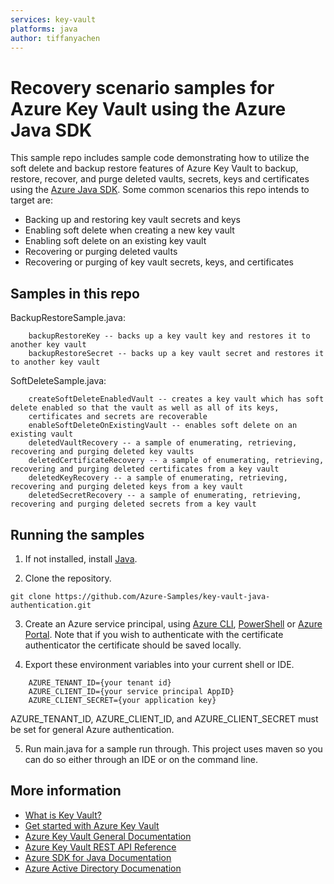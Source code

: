 ```yaml
---
services: key-vault
platforms: java
author: tiffanyachen
---
```


# Recovery scenario samples for Azure Key Vault using the Azure Java SDK

This sample repo includes sample code demonstrating how to utilize the soft delete and backup restore features of Azure Key Vault to backup, restore, recover, and purge deleted vaults, 
secrets, keys and certificates using the [Azure Java SDK](https://docs.microsoft.com/en-us/java/api/overview/azure/keyvault). Some common scenarios this repo intends to target are:

* Backing up and restoring key vault secrets and keys
* Enabling soft delete when creating a new key vault
* Enabling soft delete on an existing key vault
* Recovering or purging deleted vaults
* Recovering or purging of key vault secrets, keys, and certificates

## Samples in this repo
BackupRestoreSample.java:

        backupRestoreKey -- backs up a key vault key and restores it to another key vault
        backupRestoreSecret -- backs up a key vault secret and restores it to another key vault

SoftDeleteSample.java:

        createSoftDeleteEnabledVault -- creates a key vault which has soft delete enabled so that the vault as well as all of its keys,
        certificates and secrets are recoverable
        enableSoftDeleteOnExistingVault -- enables soft delete on an existing vault
        deletedVaultRecovery -- a sample of enumerating, retrieving, recovering and purging deleted key vaults
        deletedCertificateRecovery -- a sample of enumerating, retrieving, recovering and purging deleted certificates from a key vault
        deletedKeyRecovery -- a sample of enumerating, retrieving, recovering and purging deleted keys from a key vault
        deletedSecretRecovery -- a sample of enumerating, retrieving, recovering and purging deleted secrets from a key vault



## Running the samples
1. If not installed, install [Java](https://www.java.com/en/download/help/download_options.xml).

2. Clone the repository.
```
git clone https://github.com/Azure-Samples/key-vault-java-authentication.git
```
3. Create an Azure service principal, using
[Azure CLI](http://azure.microsoft.com/documentation/articles/resource-group-authenticate-service-principal-cli/),
[PowerShell](http://azure.microsoft.com/documentation/articles/resource-group-authenticate-service-principal/)
or [Azure Portal](http://azure.microsoft.com/documentation/articles/resource-group-create-service-principal-portal/).
Note that if you wish to authenticate with the certificate authenticator the certificate should be saved locally.

4. Export these environment variables into your current shell or IDE.
```
    AZURE_TENANT_ID={your tenant id}
    AZURE_CLIENT_ID={your service principal AppID}
    AZURE_CLIENT_SECRET={your application key}
```

AZURE_TENANT_ID, AZURE_CLIENT_ID, and AZURE_CLIENT_SECRET must be set for general Azure authentication.

5. Run main.java for a sample run through. This project uses maven so you can do so either through an IDE or on the command line.

## More information

* [What is Key Vault?](https://docs.microsoft.com/en-us/azure/key-vault/key-vault-whatis)
* [Get started with Azure Key Vault](https://docs.microsoft.com/en-us/azure/key-vault/key-vault-get-started)
* [Azure Key Vault General Documentation](https://docs.microsoft.com/en-us/azure/key-vault/)
* [Azure Key Vault REST API Reference](https://docs.microsoft.com/en-us/rest/api/keyvault/)
* [Azure SDK for Java Documentation](https://docs.microsoft.com/en-us/java/api/overview/azure/keyvault)
* [Azure Active Directory Documenation](https://docs.microsoft.com/en-us/azure/active-directory/)
